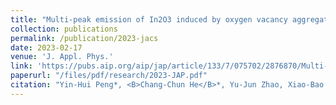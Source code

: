 ```yaml
---
title: "Multi-peak emission of In2O3 induced by oxygen vacancy aggregation"
collection: publications
permalink: /publication/2023-jacs
date: 2023-02-17
venue: 'J. Appl. Phys.'
link: 'https://pubs.aip.org/aip/jap/article/133/7/075702/2876870/Multi-peak-emission-of-In2O3-induced-by-oxygen'
paperurl: "/files/pdf/research/2023-JAP.pdf"
citation: "Yin-Hui Peng*, <B>Chang-Chun He</B>*, Yu-Jun Zhao, Xiao-Bao Yang  &quot;Multi-peak emission of In2O3 induced by oxygen vacancy aggregation.&quot; <i>J. Appl. Phys.</i> <B>133</B> 075702 (2023). <br> doi: https://doi.org/10.1063/5.0135162"
---
```

